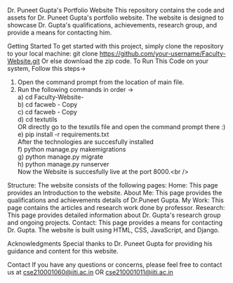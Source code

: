 Dr. Puneet Gupta's Portfolio Website
This repository contains the code and assets for Dr. Puneet Gupta's portfolio website. The website is designed to showcase Dr. Gupta's qualifications, achievements, research group, and provide a means for contacting him.






Getting Started
To get started with this project, simply clone the repository to your local machine:
git clone https://github.com/your-username/Faculty-Website.git
Or else download the zip code.
To Run This Code on your system, Follow this steps-><br />
1) Open the command prompt from the location of main file.<br />
2) Run the following commands in order -> <br />
   a)    cd Faculty-Website-<br />
   b)    cd facweb - Copy<br />
   c)    cd facweb - Copy<br />
   d)    cd textutils<br />
 OR directly go to the texutils file and open the command prompt there :)<br />
   e)    pip install -r requirements.txt<br />
 After the technologies are succesfully installed<br />
   f)    python manage.py makemigrations <br />
   g)    python manage.py migrate<br />
   h)    python manage.py runserver<br />
 Now the Website is succesfully live at the port 8000.<br />



Structure:
The website consists of the following pages:
Home: This page provides an Introduction to the website.
About Me: This page provides the qualifications and achievements details of Dr.Puneet Gupta.
My Work: This page contains the articles and research work done by professor.
Research: This page provides detailed information about Dr. Gupta's research group and ongoing projects.
Contact: This page provides a means for contacting Dr. Gupta.
The website is built using HTML, CSS, JavaScript, and Django.

Acknowledgments
Special thanks to Dr. Puneet Gupta for providing his guidance and content for this website.

Contact
If you have any questions or concerns, please feel free to contact us at cse210001060@iiti.ac.in OR cse210001011@iiti.ac.in







